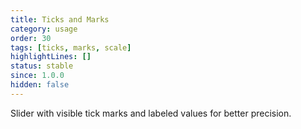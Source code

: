 ```yaml
---
title: Ticks and Marks
category: usage
order: 30
tags: [ticks, marks, scale]
highlightLines: []
status: stable
since: 1.0.0
hidden: false
---
```


Slider with visible tick marks and labeled values for better precision.
